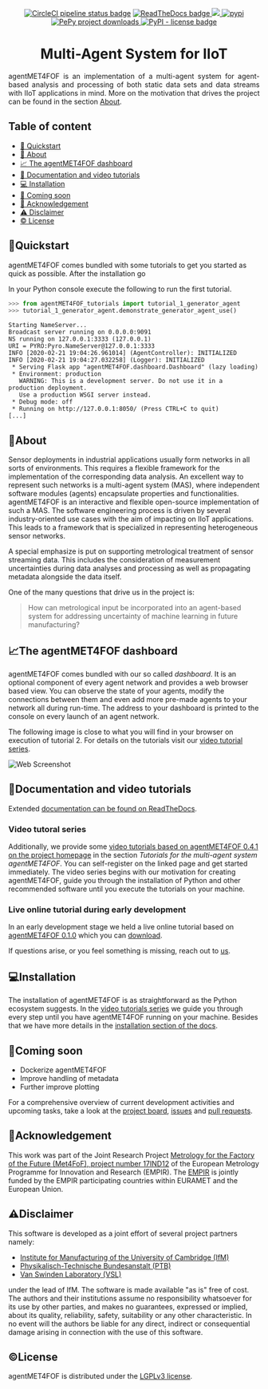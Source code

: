 <p style="text-align:center">
  <!-- CircleCI Tests -->
  <a href="https://circleci.com/gh/Met4FoF/agentMET4FOF"><img alt="CircleCI pipeline status badge" src="https://circleci.com/gh/Met4FoF/agentMET4FOF.svg?style=shield"></a>
  <!-- ReadTheDocs Documentation -->
  <a href="https://riverml.xyz">
    <img src="https://readthedocs.org/projects/agentmet4fof/badge/?version=latest" alt="ReadTheDocs badge">
  </a>
  <!-- CodeCov(erage) -->
  <a href="https://codecov.io/gh/Met4FoF/agentMET4FOF">
    <img src="https://codecov.io/gh/Met4FoF/agentMET4FOF/branch/master/graph/badge.svg?token=ofAPdSudLy"/>
  </a>
  <!-- PyPI Version -->
  <a href="https://pypi.org/project/agentmet4fof">
    <img src="https://img.shields.io/pypi/v/agentmet4fof.svg?label=release&color=blue&style=flat-square" alt="pypi">
  </a>
  <!-- PePy Downloads -->
  <a href="https://pepy.tech/project/agentMET4FOF">
    <img src="https://img.shields.io/badge/dynamic/json?style=flat-square&maxAge=86400&label=downloads&query=%24.total_downloads&url=https%3A%2F%2Fapi.pepy.tech%2Fapi%2Fprojects%2FagentMET4FOF" alt="PePy project downloads">
  </a>
  <!-- PyPI License -->
  <a href="https://www.gnu.org/licenses/lgpl-3.0.en.html">
    <img alt="PyPI - license badge" src="https://img.shields.io/pypi/l/agentMET4FOF?color=bright">
  </a>
</p>

<h1 style="text-align:center">Multi-Agent System for IIoT</h1>

<p style="text-align:justify">
agentMET4FOF is an implementation of a multi-agent system for agent-based 
analysis and processing of both static data sets and data streams with IIoT 
applications in mind. More on the motivation that drives the project can be found
in the section <a href="#about">About</a>.
</p>

## Table of content

- [💫 Quickstart](#quickstart)
- [💬 About](#about)
- [📈 The agentMET4FOF dashboard](#the-agentmet4fof-dashboard)
- [📖 Documentation and video tutorials](#documentation-and-video-tutorials)
- [💻 Installation](#installation)
- [💨 Coming soon](#coming-soon)
- [💎 Acknowledgement](#acknowledgement)
- [⚠ Disclaimer](#disclaimer)
- [©️ License](#license)

## 💫Quickstart

agentMET4FOF comes bundled with some tutorials to get you started as quick as
possible. After the installation go

In your Python console execute the following to run the first tutorial.

```python
>>> from agentMET4FOF_tutorials import tutorial_1_generator_agent
>>> tutorial_1_generator_agent.demonstrate_generator_agent_use()
```

```shell
Starting NameServer...
Broadcast server running on 0.0.0.0:9091
NS running on 127.0.0.1:3333 (127.0.0.1)
URI = PYRO:Pyro.NameServer@127.0.0.1:3333
INFO [2020-02-21 19:04:26.961014] (AgentController): INITIALIZED
INFO [2020-02-21 19:04:27.032258] (Logger): INITIALIZED
 * Serving Flask app "agentMET4FOF.dashboard.Dashboard" (lazy loading)
 * Environment: production
   WARNING: This is a development server. Do not use it in a production deployment.
   Use a production WSGI server instead.
 * Debug mode: off
 * Running on http://127.0.0.1:8050/ (Press CTRL+C to quit)
[...]
```

## 💬About

Sensor deployments in industrial applications usually form networks in all sorts of environments. This requires a flexible framework for the implementation of the corresponding data analysis. An excellent way to represent such networks is a multi-agent system (MAS), where independent software modules (agents) encapsulate properties and functionalities. agentMET4FOF is an interactive and flexible open-source implementation of such a MAS. The software engineering process is driven by several industry-oriented use cases with the aim of impacting on IIoT applications. This leads to a framework that is specialized in representing heterogeneous sensor networks.

A special emphasize is put on supporting metrological treatment of sensor streaming data. This includes the consideration of measurement uncertainties during data analyses and processing as well as propagating metadata alongside the data itself. 

One of the many questions that drive us in the project is:

> How can metrological input be incorporated into an agent-based system for addressing uncertainty of machine learning in future manufacturing?

## 📈The agentMET4FOF dashboard

agentMET4FOF comes bundled with our so called _dashboard_. It is an optional component 
of every agent network and provides a web browser based view. You can 
observe the state of your agents, modify the connections between them and even add 
more pre-made agents to your network all during run-time. The address to your
dashboard is printed to the console on every launch of an agent network.

The following image is close to what you will find in your browser on execution of
tutorial 2. For details on the tutorials visit our [video tutorial series](#video-tutoral-series).

![Web Screenshot](https://raw.githubusercontent.com/bangxiangyong/agentMET4FOF/docs/%23157_simplify_readme/docs/screenshot_met4fof.png)

## 📖Documentation and video tutorials

Extended
[documentation can be found on ReadTheDocs](https://agentmet4fof.readthedocs.io).

### Video tutoral series

Additionally, we provide some [video tutorials based on agentMET4FOF 0.4.1 on the project homepage](https://www.ptb.de/empir2018/met4fof/information-communication/video-portal/)
in the section _Tutorials for the multi-agent system agentMET4FOF_. 
You can self-register on the linked page and get started immediately. The video series
begins with our motivation for creating agentMET4FOF, guide you through the
installation of Python and other recommended software until you execute the tutorials
on your machine.

### Live online tutorial during early development

In an early development stage we held a live online tutorial based on 
[agentMET4FOF 0.1.0](https://github.com/Met4FoF/agentMET4FOF/releases/0.1.0/) 
which you can [download](https://github.com/Met4FoF/agentMET4FOF/releases/download/0.1.0/Met4FoF.MAS.webinar.mp4).

If questions arise, or you feel something is missing, reach out to [us](https://github.com/Met4FoF/agentMET4FOF/graphs/contributors).

## 💻Installation

The installation of agentMET4FOF is as straightforward as the Python 
ecosystem suggests. In the [video tutorials series](#video-tutoral-series)
we guide you through every step until you have agentMET4FOF running on 
your machine. Besides that we have more details in the [installation 
section of the docs](https://agentmet4fof.readthedocs.io/en/docs-157_simplify_readme/INSTALL.html).

## 💨Coming soon

- Dockerize agentMET4FOF
- Improve handling of metadata
- Further improve plotting

For a comprehensive overview of current development activities and upcoming tasks,
take a look at the [project board](https://github.com/Met4FoF/agentMET4FOF/projects/1),
[issues](https://github.com/Met4FoF/agentMET4FOF/issues) and
[pull requests](https://github.com/Met4FoF/agentMET4FOF/pulls).

## 💎Acknowledgement

This work was part of the Joint Research Project [Metrology for the Factory of the Future (Met4FoF), project number 17IND12](https://met4fof.eu/)
of the European Metrology Programme for Innovation and Research (EMPIR). The [EMPIR](http://msu.euramet.org)
is jointly funded by the EMPIR participating countries within EURAMET and the European 
Union.

## ⚠Disclaimer

This software is developed as a joint effort of several project partners namely:

- [Institute for Manufacturing of the University of Cambridge (IfM)](https://www.ifm.eng.cam.ac.uk/)
- [Physikalisch-Technische Bundesanstalt (PTB)](https://www.ptb.de/)
- [Van Swinden Laboratory (VSL)](https://www.vsl.nl/en/)

under the lead of IfM. The software is made available "as is" free of cost. The 
authors and their institutions assume no responsibility whatsoever for its use by 
other parties, and makes no guarantees, expressed or implied, about its quality, 
reliability, safety, suitability or any other characteristic. In no event will the 
authors be liable for any direct, indirect or consequential damage arising in 
connection with the use of this software.

## ©️License

agentMET4FOF is distributed under the [LGPLv3 license](https://github.com/Met4FoF/agentMET4FOF/blob/develop/license.md).

